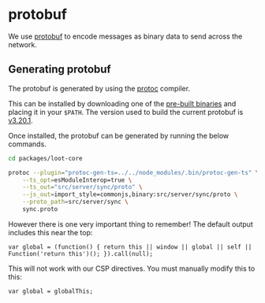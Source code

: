 # protobuf

We use [protobuf](https://developers.google.com/protocol-buffers/) to encode messages as binary data to send across the network.

## Generating protobuf

The protobuf is generated by using the [protoc](https://github.com/protocolbuffers/protobuf) compiler.

This can be installed by downloading one of the [pre-built binaries](https://github.com/protocolbuffers/protobuf/releases/) and placing it in your `$PATH`. The version used to build the current protobuf is [v3.20.1](https://github.com/protocolbuffers/protobuf/releases/tag/v3.20.1).

Once installed, the protobuf can be generated by running the below commands.

```bash
cd packages/loot-core

protoc --plugin="protoc-gen-ts=../../node_modules/.bin/protoc-gen-ts" \
    --ts_opt=esModuleInterop=true \
    --ts_out="src/server/sync/proto" \
    --js_out=import_style=commonjs,binary:src/server/sync/proto \
    --proto_path=src/server/sync \
    sync.proto
```

However there is one very important thing to remember! The default output includes this near the top:

```
var global = (function() { return this || window || global || self || Function('return this')(); }).call(null);
```

This will not work with our CSP directives. You must manually modify this to this:

```
var global = globalThis;
```
